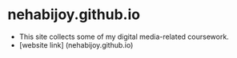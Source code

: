 # nehabijoy.github.io
- This site collects some of my digital media-related coursework.
- [website link] (nehabijoy.github.io)

